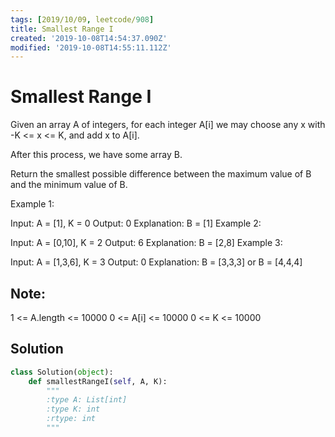 ```yaml
---
tags: [2019/10/09, leetcode/908]
title: Smallest Range I
created: '2019-10-08T14:54:37.090Z'
modified: '2019-10-08T14:55:11.112Z'
---
```


# Smallest Range I

Given an array A of integers, for each integer A[i] we may choose any x with -K <= x <= K, and add x to A[i].

After this process, we have some array B.

Return the smallest possible difference between the maximum value of B and the minimum value of B.

 

Example 1:

Input: A = [1], K = 0
Output: 0
Explanation: B = [1]
Example 2:

Input: A = [0,10], K = 2
Output: 6
Explanation: B = [2,8]
Example 3:

Input: A = [1,3,6], K = 3
Output: 0
Explanation: B = [3,3,3] or B = [4,4,4]
 

## Note:

1 <= A.length <= 10000
0 <= A[i] <= 10000
0 <= K <= 10000

## Solution

```python
class Solution(object):
    def smallestRangeI(self, A, K):
        """
        :type A: List[int]
        :type K: int
        :rtype: int
        """
        
```
